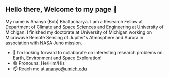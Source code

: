 ## Hello there, Welcome to my page 👋

My name is Ananyo (Bob) Bhattacharya. I am a Research Fellow at [Department of Climate and Space Sciences and Engineering](https://clasp.engin.umich.edu/) at University of Michigan. I finished my doctorate at University of Michigan working on Microwave Remote Sensing of Jupiter's Atmosphere and Aurora in association with NASA Juno mission.

* 👯 I’m looking forward to collaborate on interesting research problems on Earth, Environment and Space Exploration! 
* 😄 Pronouns: He/Him/His
* 📫 Reach me at ananyo@umich.edu


<!--
**GalacticBobster/GalacticBobster** is a ✨ _special_ ✨ repository because its `README.md` (this file) appears on your GitHub profile.

Here are some ideas to get you started:

- 🔭 I’m currently working on ...
- 🌱 I’m currently learning ...
- 👯 I’m looking to collaborate on ...
- 🤔 I’m looking for help with ...
- 💬 Ask me about ...
- 📫 How to reach me: ...
- 😄 Pronouns: ...
- ⚡ Fun fact: ...
-->
